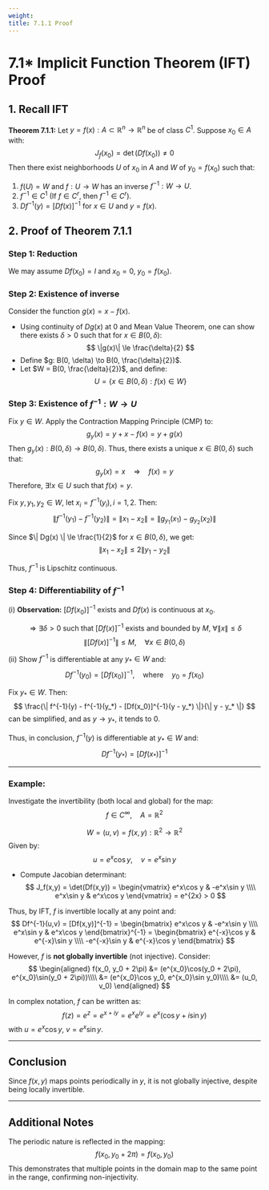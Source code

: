 ```yaml
---
weight: 
title: 7.1.1 Proof
---
```

# 7.1* Implicit Function Theorem (IFT) Proof

## 1. Recall IFT

**Theorem 7.1.1:** Let $y = f(x): A \subset \mathbb{R}^n \to \mathbb{R}^n$ be of class $C^1$. Suppose $x_0 \in A$ with:
$$
J_f(x_0) = \det(Df(x_0)) \ne 0
$$
Then there exist neighborhoods $U$ of $x_0$ in $A$ and $W$ of $y_0 = f(x_0)$ such that:

1. $f(U) = W$ and $f: U \to W$ has an inverse $f^{-1}: W \to U$.
2. $f^{-1} \in C^1$ (If $f \in C^r$, then $f^{-1} \in C^r$).
3. $Df^{-1}(y) = [Df(x)]^{-1}$ for $x \in U$ and $y = f(x)$.

## 2. Proof of Theorem 7.1.1

### Step 1: Reduction
We may assume $Df(x_0) = I$ and $x_0 = 0$, $y_0 = f(x_0)$.

### Step 2: Existence of inverse
Consider the function $g(x) = x - f(x)$.

- Using continuity of $Dg(x)$ at $0$ and Mean Value Theorem, one can show there exists $\delta > 0$ such that for $x \in B(0, \delta)$:
$$
\|g(x)\| \le \frac{\delta}{2}
$$
- Define $g: B(0, \delta) \to B(0, \frac{\delta}{2})$.
- Let $W = B(0, \frac{\delta}{2})$, and define:
$$
U = \{ x \in B(0, \delta): f(x) \in W \}
$$

### Step 3: Existence of $f^{-1}: W \to U$

Fix $y \in W$. Apply the Contraction Mapping Principle (CMP) to:
$$
g_y(x) = y + x - f(x) = y + g(x)
$$
Then $g_y(x): B(0, \delta) \to B(0, \delta)$. Thus, there exists a unique $x \in B(0, \delta)$ such that:
$$
g_y(x) = x \quad \Longrightarrow \quad f(x) = y
$$
Therefore, $\exists! x \in U$ such that $f(x) = y$.

Fix $y, y_1, y_2 \in W$, let $x_i = f^{-1}(y_i), i = 1,2$. Then:
$$
\| f^{-1}(y_1) - f^{-1}(y_2) \| = \| x_1 - x_2 \|
= \| g_{y_1}(x_1) - g_{y_2}(x_2) \|
$$

Since $\| Dg(x) \| \le \frac{1}{2}$ for $x \in B(0, \delta)$, we get:
$$
\| x_1 - x_2 \| \le 2 \| y_1 - y_2 \|
$$

Thus, $f^{-1}$ is Lipschitz continuous.


### Step 4: Differentiability of $f^{-1}$

(i) **Observation:** $[Df(x_0)]^{-1}$ exists and $Df(x)$ is continuous at $x_0$.

$$ \Rightarrow \exists \delta > 0 \text{ such that } [Df(x)]^{-1} \text{ exists and bounded by } M \text{, } \forall \|x\| \leq \delta $$
$$ \| [Df(x)]^{-1} \| \leq M, \quad \forall x \in B(0, \delta) $$

(ii) Show $f^{-1}$ is differentiable at any $y_* \in W$ and:
$$
Df^{-1}(y_0) = [Df(x_0)]^{-1}, \quad \text{where} \quad y_0 = f(x_0)
$$

Fix $y_* \in W$. Then:
$$
\frac{\| f^{-1}(y) - f^{-1}(y_*) - [Df(x_0)]^{-1}(y - y_*) \|}{\| y - y_* \|}
$$
can be simplified, and as $y \to y_*$, it tends to $0$.

Thus, in conclusion, $f^{-1}(y)$ is differentiable at $y_* \in W$ and:
$$
Df^{-1}(y_*) = [Df(x_*)]^{-1}
$$

---

### Example:

Investigate the invertibility (both local and global) for the map:
$$f \in C^\infty, \quad A = \mathbb{R}^2$$

$$W = (u,v) = f(x,y): \mathbb{R}^2 \to \mathbb{R}^2$$
Given by:
$$
u = e^x\cos y, \quad v = e^x\sin y$$

- Compute Jacobian determinant:
$$
J_f(x,y) = \det(Df(x,y)) =
\begin{vmatrix}
e^x\cos y & -e^x\sin y \\\\
e^x\sin y & e^x\cos y
\end{vmatrix}
= e^{2x} > 0
$$

Thus, by IFT, $f$ is invertible locally at any point and:
$$
Df^{-1}(u,v) = [Df(x,y)]^{-1} =
\begin{bmatrix}
e^x\cos y & -e^x\sin y \\\\
e^x\sin y & e^x\cos y
\end{bmatrix}^{-1}
= \begin{bmatrix}
e^{-x}\cos y & e^{-x}\sin y \\\\
-e^{-x}\sin y & e^{-x}\cos y
\end{bmatrix}
$$

However, $f$ is **not globally invertible** (not injective). Consider:
$$
\begin{aligned}
f(x_0, y_0 + 2\pi) &= (e^{x_0}\cos(y_0 + 2\pi), e^{x_0}\sin(y_0 + 2\pi))\\\\
&= (e^{x_0}\cos y_0, e^{x_0}\sin y_0)\\\\
&= (u_0, v_0)
\end{aligned}
$$

In complex notation, $f$ can be written as:
$$
f(z) = e^z = e^{x+iy} = e^x e^{iy} = e^x(\cos y + i \sin y)
$$
with $u = e^x \cos y$, $v = e^x \sin y$.

---

## Conclusion
Since $f(x, y)$ maps points periodically in $y$, it is not globally injective, despite being locally invertible.

---

## Additional Notes
The periodic nature is reflected in the mapping:
$$f(x_0, y_0 + 2\pi) = f(x_0, y_0)$$
This demonstrates that multiple points in the domain map to the same point in the range, confirming non-injectivity.








